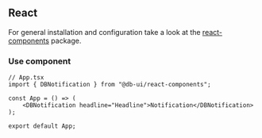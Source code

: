 <!--
SPDX-FileCopyrightText: 2025 DB Systel GmbH

SPDX-License-Identifier: Apache-2.0
-->

## React

For general installation and configuration take a look at the [react-components](https://www.npmjs.com/package/@db-ui/react-components) package.

### Use component

```tsx App.tsx
// App.tsx
import { DBNotification } from "@db-ui/react-components";

const App = () => (
	<DBNotification headline="Headline">Notification</DBNotification>
);

export default App;
```
